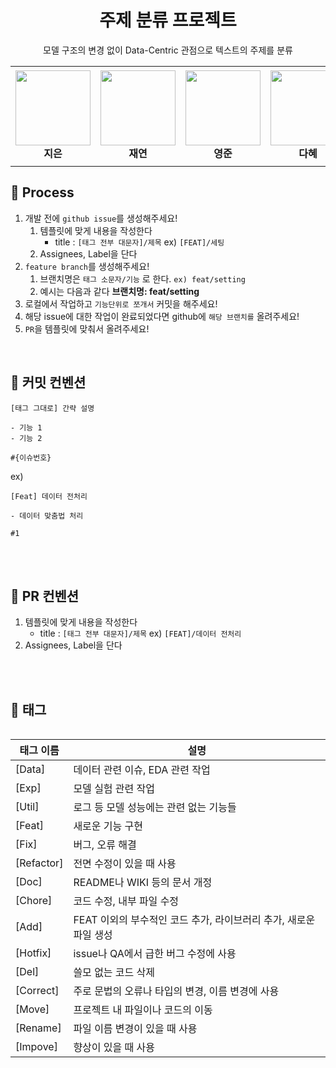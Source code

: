 <div align="center">
  <h1> 주제 분류 프로젝트 </h1>
  <p> 모델 구조의 변경 없이 Data-Centric 관점으로 텍스트의 주제를 분류 </p>
</div>




<table>
    <tr height="160px">
        <td align="center" width="150px">
            <a href="https://github.com/lectura7942"><img height="120px" width="120px" src="https://avatars.githubusercontent.com/u/81620001?v=4"/></a>
            <br />
            <strong>지은</strong>
        </td>
        <td align="center" width="150px">
            <a href="https://github.com/JLake310"><img height="120px" width="120px" src="https://avatars.githubusercontent.com/u/86578246?v=4"/></a>
            <br />
            <strong>재연</strong>
        </td>
        <td align="center" width="150px">
            <a href="https://github.com/hoooolllly"><img height="120px" width="120px" src="https://avatars.githubusercontent.com/u/126573689?v=4"/></a>
            <br />
            <strong>영준</strong>
        </td>
        <td align="center" width="150px">
            <a href="https://github.com/Da-Hye-JUNG"><img height="120px" width="120px" src="https://avatars.githubusercontent.com/u/96599427?v=4"/></a>
            <br />
            <strong>다혜</strong>
        </td>
            <td align="center" width="150px">
            <a href="https://github.com/yunjinchoidev"><img height="120px" width="120px" src="https://avatars.githubusercontent.com/u/89494907?v=4"/></a>
            <br />
            <strong>윤진</strong>
        </td>
    </tr>
<table>



## 📏 Process
1. 개발 전에 `github issue`를 생성해주세요!
    1. 템플릿에 맞게 내용을 작성한다
        - title : `[태그 전부 대문자]/제목` ex) `[FEAT]/세팅`
    2. Assignees, Label을 단다
2. `feature branch`를 생성해주세요!
    1. 브랜치명은 `태그 소문자/기능` 로 한다. `ex) feat/setting`
    2. 예시는 다음과 같다 **브랜치명: feat/setting**
3. 로컬에서 작업하고 `기능단위로 쪼개서` 커밋을 해주세요!
4. 해당 issue에 대한 작업이 완료되었다면 github에 `해당 브랜치를` 올려주세요!
5. `PR`을 템플릿에 맞춰서 올려주세요!


<br/>

## 📌 커밋 컨벤션
```
[태그 그대로] 간략 설명

- 기능 1
- 기능 2

#{이슈번호}

```

ex)
```
[Feat] 데이터 전처리

- 데이터 맞춤법 처리

#1
```



<br>
<br>

## 📌 PR 컨벤션
1. 템플릿에 맞게 내용을 작성한다
    - title : `[태그 전부 대문자]/제목`  ex) `[FEAT]/데이터 전처리`
2. Assignees, Label을 단다


<br>
<br>

## 🌴 태그

| 태그 이름 | 설명 |
| --- | --- |
| [Data] | 데이터 관련 이슈, EDA 관련 작업 |
| [Exp] | 모델 실험 관련 작업 |
| [Util] | 로그 등 모델 성능에는 관련 없는 기능들
| [Feat] | 새로운 기능 구현 |
| [Fix] | 버그, 오류 해결 |
| [Refactor] | 전면 수정이 있을 때 사용 |
| [Doc] | README나 WIKI 등의 문서 개정 |
| [Chore] | 코드 수정, 내부 파일 수정 |
| [Add] | FEAT 이외의 부수적인 코드 추가, 라이브러리 추가, 새로운 파일 생성 |
| [Hotfix] | issue나 QA에서 급한 버그 수정에 사용 |
| [Del] | 쓸모 없는 코드 삭제 |
| [Correct] | 주로 문법의 오류나 타입의 변경, 이름 변경에 사용 |
| [Move] | 프로젝트 내 파일이나 코드의 이동 |
| [Rename] | 파일 이름 변경이 있을 때 사용 |
| [Impove] | 향상이 있을 때 사용 |
